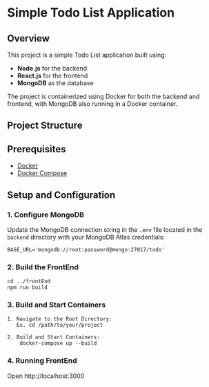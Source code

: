 # Simple Todo List Application

## Overview

This project is a simple Todo List application built using:

- **Node.js** for the backend
- **React.js** for the frontend
- **MongoDB** as the database

The project is containerized using Docker for both the backend and frontend, with MongoDB also running in a Docker container.

## Project Structure


## Prerequisites

- [Docker](https://docs.docker.com/get-docker/)
- [Docker Compose](https://docs.docker.com/compose/install/)

## Setup and Configuration

### 1. Configure MongoDB

Update the MongoDB connection string in the `.env` file located in the `backend` directory with your MongoDB Atlas credentials:

```
BASE_URL='mongodb://root:password@mongo:27017/todo'
```

### 2. Build the FrontEnd

```
cd ../frontEnd
npm run build
```

### 3. Build and Start Containers

```
1. Navigate to the Root Directory:
   Ex. cd /path/to/your/project

2. Build and Start Containers:
    docker-compose up --build
```
### 4. Running FrontEnd
    
Open http://localhost:3000 
